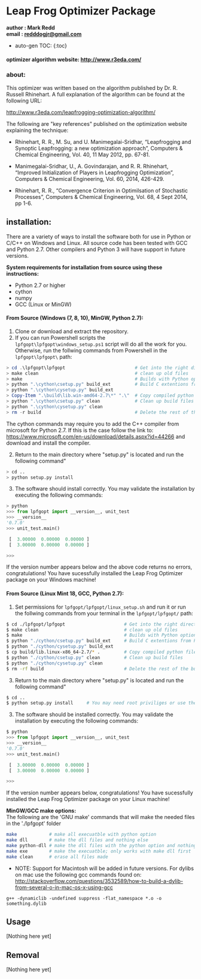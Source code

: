 # Leap Frog Optimizer Package

<b> author         : Mark Redd </b><br/>
<b> email          : redddogjr@gmail.com </b>
* auto-gen TOC:
{:toc}

#### optimizer algorithm website: http://www.r3eda.com/

### about:

This optimizer was written based on the algorithm published by
Dr. R. Russell Rhinehart.
A full explanation of the algorithm can be found at the following URL:

http://www.r3eda.com/leapfrogging-optimization-algorithm/

The following are "key references" published on the optimization website 
explaining the technique:

  - Rhinehart, R. R., M. Su, and U. Manimegalai-Sridhar,
    “Leapfrogging and Synoptic Leapfrogging: a new optimization approach”,
    Computers & Chemical Engineering, Vol. 40, 11 May 2012, pp. 67-81.

  - Manimegalai-Sridhar, U., A. Govindarajan, and R. R. Rhinehart,
    “Improved Initialization of Players in Leapfrogging Optimization”,
    Computers & Chemical Engineering, Vol. 60, 2014, 426-429.

  - Rhinehart, R. R.,
    “Convergence Criterion in Optimilsation of Stochastic Processes”,
    Computers & Chemical Engineering, Vol. 68, 4 Sept 2014, pp 1-6.


## installation:

There are a variety of ways to install the software both for use in Python or 
C/C++ on Windows and Linux.
All source code has been tested with GCC and Python 2.7. Other compilers and
Python 3 will have support in future versions.

<b>System requirements for installation from source using these instructions:</b>
 - Python 2.7 or higher
 - cython
 - numpy
 - GCC (Linux or MinGW)

#### From Source (Windows (7, 8, 10), MinGW, Python 2.7):
1. Clone or download and extract the repository.
2. If you can run Powershell scripts the `lpfgopt\lpfgopt\windows_setup.ps1` script 
will do all the work for you.
Otherwise, run the follwing commands from Powershell in the `lpfgopt\lpfgopt\` path:
```powershell
> cd .\lpfgopt\lpfgopt                          # Get into the right directory
> make clean                                    # clean up old files
> make                                          # Builds with Python options. See below for more 'make' options.
> python ".\cython\csetup.py" build_ext         # Build C extentions from Python source to optimize speed
> python ".\cython\cysetup.py" build_ext
> Copy-Item ".\build\lib.win-amd64-2.7\*" ".\"  # Copy compiled python files to the main directory for use
> python ".\cython\csetup.py" clean             # Clean up build files
> python ".\cython\cysetup.py" clean
> rm -r build                                   # Delete the rest of the build
```
The cython commands may require you to add the C++ compiler from microsoft for Python 2.7. If this is the case follow the link to: https://www.microsoft.com/en-us/download/details.aspx?id=44266 and download and install the compiler.

2. Return to the main directory where "setup.py" is located and run the following command"
```bash
> cd ..
> python setup.py install
```
3. The software should install correctly. You may validate the installation by executing the following commands:
```python
> python
>>> from lpfgopt import __version__, unit_test
>>> __version__
'0.7.0'
>>> unit_test.main()

 [  3.00000  0.00000  0.00000 ]
 [  3.00000  0.00000  0.00000 ]

>>>
```
If the version number appears below and the above code returns no errors, congratulations! You have sucessfully installed the Leap Frog Optimizer package on your Windows machine!

#### From Source (Linux Mint 18, GCC, Python 2.7):
1. Set permissions for `lpfgopt/lpfgopt/linux_setup.sh` and run it or run the follwing commands from your terminal in the `lpfgopt/lpfgopt/` path:
```bash
$ cd ./lpfgopt/lpfgopt                      # Get into the right directory
$ make clean                                # clean up old files
$ make                                      # Builds with Python options. See below for more 'make' options.
$ python "./cython/csetup.py" build_ext     # Build C extentions from Python source to optimize speed
$ python "./cython/cysetup.py" build_ext
$ cp build/lib.linux-x86_64-2.7/* .         # Copy compiled python files to the main directory for use
$ python "./cython/csetup.py" clean         # Clean up build files
$ python "./cython/cysetup.py" clean
$ rm -rf build                              # Delete the rest of the build
```

3. Return to the main directory where "setup.py" is located and run the following command"
```bash
$ cd ..
$ python setup.py install     # You may need root priviliges or use the --user tag
```
3. The software should be installed correctly. You may validate the installation by executing the following commands:
```python
$ python
>>> from lpfgopt import __version__, unit_test
>>> __version__
'0.7.0'
>>> unit_test.main()

 [  3.00000  0.00000  0.00000 ]
 [  3.00000  0.00000  0.00000 ]

>>>
```
If the version number appears below, congratulations! You have sucessfully installed the Leap Frog Optimizer package on your Linux machine!

<b>MinGW/GCC make options:</b><br/>
The following are the 'GNU make' commands that will make the needed files in 
the './lpfgopt' folder
```bash
make            # make all execuatble with python option
make dll        # make the dll files and nothing else
make python-dll # make the dll files with the python option and nothing else
make exe        # make the execuatble; only works with make dll first
make clean      # erase all files made
```

 - NOTE: Support for Macintosh will be added in future versions. For dylibs on 
mac use the following gcc commands found on:
http://stackoverflow.com/questions/3532589/how-to-build-a-dylib-from-several-o-in-mac-os-x-using-gcc

`g++ -dynamiclib -undefined suppress -flat_namespace *.o -o something.dylib`

## Usage
[Nothing here yet]

## Removal
[Nothing here yet]
